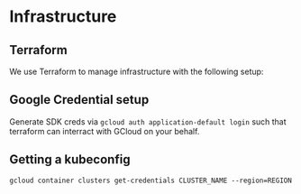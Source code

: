 # Infrastructure

## Terraform 

We use Terraform to manage infrastructure with the following setup:



## Google Credential setup 

Generate SDK creds via `gcloud auth application-default login` such that terraform can interract with GCloud on your behalf.

## Getting a kubeconfig

```
gcloud container clusters get-credentials CLUSTER_NAME --region=REGION
```

